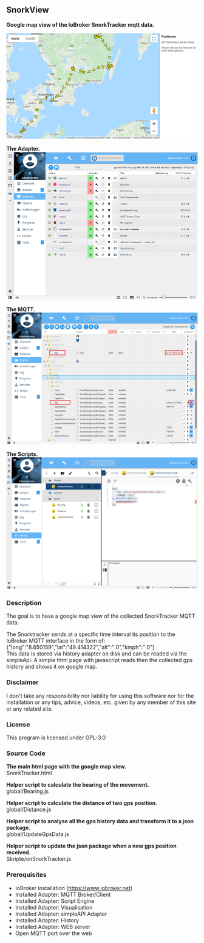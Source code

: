 
## SnorkView
   **Google map view of the IoBroker SnorkTracker mqtt data.**

   ![SnorkTracker Schema](images/IoBrokerMap.png "Google Map View")

   **The Adapter.**  
   ![SnorkTracker](images/IoBrokerAdapter.png "SnorkView IoBroker Adapter")

   **The MQTT.**  
   ![SnorkTracker](images/IoBrokerMqtt.png "SnorkView IoBroker MQTT")

   **The Scripts.**  
   ![SnorkTracker](images/IoBrokerScript.png "SnorkView IoBroker Scripts")

### Description
   The goal is to have a google map view of the collected SnorkTracker MQTT data.

   The Snorktracker sends at a specific time interval its position to the IoBroker MQTT interface in the form of:
   {"long":"8.650159","lat":"49.414322","alt":" 0","kmph":" 0"}  
   This data is stored via history adapter on disk and can be readed via the simpleApi.
   A simple html page with javascript reads then the collected gps history and shows it on google map.

### Disclaimer
   I don't take any responsibility nor liability for using this software nor for the 
   installation or any tips, advice, videos, etc. given by any member of this site or any related site.

### License
   This program is licensed under GPL-3.0

### Source Code
   **The main html page with the google map view.**  
   SnorkTracker.html

   **Helper script to calculate the bearing of the movement.**  
   global/Bearing.js

   **Helper script to calculate the distance of two gps position.**  
   global/Distance.js

   **Helper script to analyse all the gps history data and transform it to a json package.**  
   global/UpdateGpsData.js

   **Helper script to update the json package when a new gps position received.**  
   Skripte/onSnorkTracker.js


### Prerequisites
   * IoBroker installation (https://www.iobroker.net)
   * Installed Adapter: MQTT Broker/Client
   * Installed Adapter: Script Engine
   * Installed Adapter: Visualisation
   * Installed Adapter: simpleAPI Adapter
   * Installed Adapter: History
   * Installed Adapter: WEB server
   * Open MQTT port over the web

